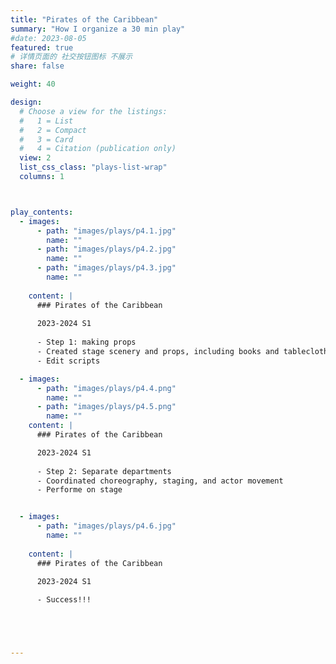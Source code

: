 ```yaml
---
title: "Pirates of the Caribbean"
summary: "How I organize a 30 min play"
#date: 2023-08-05 
featured: true
# 详情页面的 社交按钮图标 不展示 
share: false

weight: 40

design:
  # Choose a view for the listings:
  #   1 = List
  #   2 = Compact
  #   3 = Card
  #   4 = Citation (publication only)
  view: 2
  list_css_class: "plays-list-wrap"
  columns: 1



play_contents:
  - images:
      - path: "images/plays/p4.1.jpg"
        name: ""
      - path: "images/plays/p4.2.jpg"
        name: ""
      - path: "images/plays/p4.3.jpg"
        name: ""
        
    content: | 
      ### Pirates of the Caribbean 
      
      2023-2024 S1
      
      - Step 1: making props
      - Created stage scenery and props, including books and tablecloths.
      - Edit scripts

  - images: 
      - path: "images/plays/p4.4.png"
        name: ""
      - path: "images/plays/p4.5.png"
        name: ""
    content: |
      ### Pirates of the Caribbean 

      2023-2024 S1
      
      - Step 2: Separate departments 
      - Coordinated choreography, staging, and actor movement 
      - Performe on stage


  - images: 
      - path: "images/plays/p4.6.jpg"
        name: ""
        
    content: |
      ### Pirates of the Caribbean 

      2023-2024 S1
      
      - Success!!!





---
```



